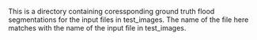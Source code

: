 This is a directory containing coressponding ground truth flood segmentations for the input files in test\_images. The name of the file here matches with the name of the input file in test\_images.
